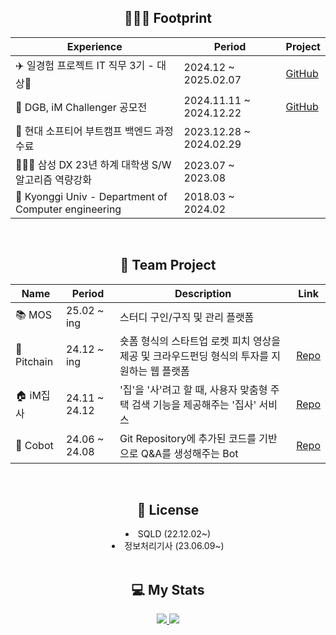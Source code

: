 
<div align="center"> 
  <h2 align="center">💁🏼‍♂️ Footprint</h2>
  
| Experience | Period | Project |
|------|------|------|
| ✈️ 일경험 프로젝트 IT 직무 3기 - 대상🥇 | 2024.12 ~ 2025.02.07 | [GitHub](https://github.com/Young-Flow/server) |
| 🏦 DGB, iM Challenger 공모전 | 2024.11.11 ~ 2024.12.22 | [GitHub](https://github.com/lsh2613/iM-Butler) |
| 🚗 현대 소프티어 부트캠프 백엔드 과정 수료 | 2023.12.28 ~ 2024.02.29 |  |
| 🧑🏼‍💻 삼성 DX 23년 하계 대학생 S/W 알고리즘 역량강화 | 2023.07 ~ 2023.08 |  |
| 🏫 Kyonggi Univ - Department of Computer engineering | 2018.03 ~ 2024.02 |  |
</div>

<br>

<div align="center"> 
  <h2 align="center">👥 Team Project</h2>
  
| Name | Period | Description | Link |
|------|--------|------------|------|
| 📚 MOS | 25.02 ~ ing | 스터디 구인/구직 및 관리 플랫폼 |  |
| 🚀 Pitchain | 24.12 ~ ing | 숏폼 형식의 스타트업 로켓 피치 영상을 제공 및 크라우드펀딩 형식의 투자를 지원하는 웹 플랫폼 | [Repo](https://github.com/Young-Flow/server) |
| 🏠 iM집사 | 24.11 ~ 24.12 | '집'을 '사'려고 할 때, 사용자 맞춤형 주택 검색 기능을 제공해주는 '집사' 서비스 | [Repo](https://github.com/lsh2613/iM-Butler) |
| 🤖 Cobot | 24.06 ~ 24.08 | Git Repository에 추가된 코드를 기반으로 Q&A를 생성해주는 Bot | [Repo](https://github.com/lsh2613/Cobot) |
</div>

<br>

<div align="center"> 
  <h2 align="center">🪪 License</h2>
  <li>SQLD (22.12.02~)</li>
  <li>정보처리기사 (23.06.09~)</li>
</div>
 
<br>

<div align="center">
  <h2 align="center">💻 My Stats</h2>
   <a href="https://solved.ac/lsh2613">
    <img src="http://mazassumnida.wtf/api/generate_badge?boj=lsh2613">
  </a>
  <img src="https://github-readme-stats.vercel.app/api?username=lsh2613&show_icons=true">
</div>

